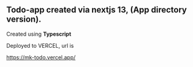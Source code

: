 ## Todo-app created via nextjs 13, (App directory version).

Created using **Typescript**

Deployed to VERCEL, url is

https://mk-todo.vercel.app/
